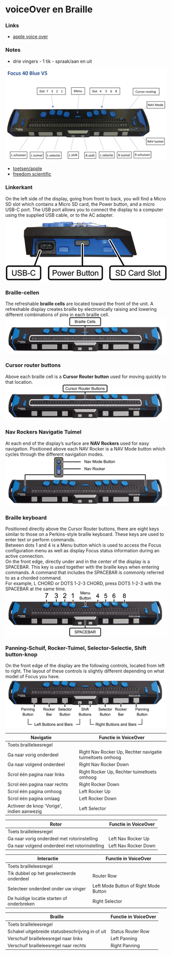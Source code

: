 # voiceOver en Braille

### Links
* [apple voice over](https://support.apple.com/en-gb/guide/iphone/iph3e2e2281/ios)

### Notes

- drie vingers - 1 tik - spraak/aan en uit


![focus 40](../pictures/focus40.jpg)

* [toetsen/apple](https://support.apple.com/nl-nl/103722)
* [freedom scientific](https://www.freedomscientific.com/training/braille/focus/focus-user-guide/)

### Linkerkant
On the left side of the display, going from front to back, you will find a Micro SD slot which contains a Micro SD card, the Power button, and a micro USB-C port. The USB port allows you to connect the display to a computer using the supplied USB cable, or to the AC adapter.
![](../pictures/focus-blue-connectors.png)

### Braille-cellen
The refreshable **braille cells** are located toward the front of the unit. A refreshable display creates braille by electronically raising and lowering different combinations of pins in each braille cell.
![](../pictures/focus-blue-braille-cells.png)

### Cursor router buttons
Above each braille cell is a **Cursor Router button** used for moving quickly to that location.
![](../pictures/focus-blue-cursor-router-buttons.png)

### Nav Rockers Navigatie Tuimel
At each end of the display’s surface are **NAV Rockers** used for easy navigation. Positioned above each NAV Rocker is a NAV Mode button which cycles through the different navigation modes.
![](../pictures/focus-blue-navigation-controls.png)

### Braille keyboard
Positioned directly above the Cursor Router buttons, there are eight keys similar to those on a Perkins-style braille keyboard. These keys are used to enter text or perform commands.  
Between dots 1 and 4 is a Menu button which is used to access the Focus configuration menu as well as display Focus status information during an active connection.   
On the front edge, directly under and in the center of the display is a SPACEBAR. This key is used together with the braille keys when entering commands. A command that includes the SPACEBAR is commonly referred to as a chorded command.   
For example, L CHORD or DOTS 1-2-3 CHORD, press DOTS 1-2-3 with the SPACEBAR at the same time.
![](../pictures/focus-blue-perkins-keyboard-768x213.png)

### Panning-Schuif, Rocker-Tuimel, Selector-Selectie, Shift button-knop
On the front edge of the display are the following controls, located from left to right. The layout of these controls is slightly different depending on what model of Focus you have.
![](../pictures/focus-40-blue-buttons-rockers.png)


|**Navigatie**|**Functie in VoiceOver**|
|---|---|
|Toets brailleleesregel| |
|Ga naar vorig onderdeel|Right Nav Rocker Up, Rechter navigatie tuimeltoets omhoog|
|Ga naar volgend onderdeel|Right Nav Rocker Down|
|Scrol één pagina naar links|Right Rocker Up, Rechter tuimeltoets omhoog|
|Scrol één pagina naar rechts|Right Rocker Down|
|Scrol één pagina omhoog|Left Rocker Up|
|Scrol één pagina omlaag|Left Rocker Down|
|Activeer de knop 'Vorige', indien aanwezig|Left Selector|
  
    
|**Rotor**|**Functie in VoiceOver**|
|---|---|
|Toets brailleleesregel| |
|Ga naar vorig onderdeel met rotorinstelling|Left Nav Rocker Up|
|Ga naar volgend onderdeel met rotorinstelling|Left Nav Rocker Down|
  
    
|**Interactie**|**Functie in VoiceOver**|
|---|---|
|Toets brailleleesregel| |
|Tik dubbel op het geselecteerde onderdeel|Router Row|
|Selecteer onderdeel onder uw vinger|Left Mode Button of Right Mode Button|
|De huidige locatie starten of onderbreken|Right Selector|
  
   

|**Braille**|**Functie in VoiceOver**|
|---|---|
|Toets brailleleesregel| |
|Schakel uitgebreide statusbeschrijving in of uit|Status Router Row|
|Verschuif brailleleesregel naar links|Left Panning|
|Verschuif brailleleesregel naar rechts|Right Panning|


